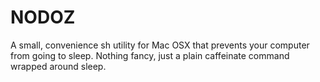# NODOZ

A small, convenience sh utility for Mac OSX that prevents your computer from going to sleep. Nothing fancy, just a plain caffeinate command wrapped around sleep.



